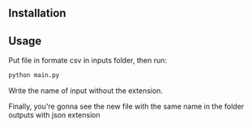 ## Installation

## Usage

Put file in formate csv in inputs folder, then run:

```sh
python main.py
```

Write the name of input without the extension.

Finally, you're gonna see the new file with the same name in the folder outputs with json extension


